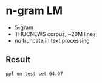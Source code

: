 # n-gram LM

- 5-gram
- THUCNEWS corpus, ~20M lines 
- no truncate in text processing

## Result

```
ppl on test set 64.97
```